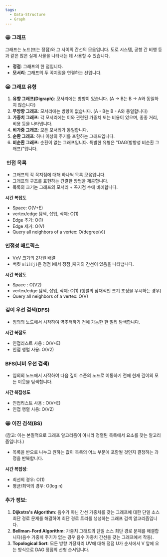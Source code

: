 ```yaml
---
tags:
  - Data-Structure
  - Graph
---
```

### 😀 **그래프**

그래프는 노드(또는 정점)와 그 사이의 간선의 모음입니다. 도로 시스템, 공항 간 비행 등과 같은 많은 실제 사물을 나타내는 데 사용할 수 있습니다.

- **정점**: 그래프의 한 점입니다.
- **모서리**: 그래프의 두 꼭지점을 연결하는 선입니다.

### 😀 **그래프 유형**

1. **유향 그래프(Digraph)**: 모서리에는 방향이 있습니다. (A -> B는 B -> A와 동일하지 않습니다)
2. **무방향 그래프**: 모서리에는 방향이 없습니다. (A - B는 B - A와 동일합니다)
3. **가중치 그래프**: 각 모서리에는 이와 관련된 가중치 또는 비용이 있으며, 종종 거리, 비용 등을 나타냅니다.
4. **비가중 그래프**: 모든 모서리가 동일합니다.
5. **순환 그래프**: 하나 이상의 주기를 포함하는 그래프입니다.
6. **비순환 그래프**: 순환이 없는 그래프입니다. 특별한 유형은 "DAG(방향성 비순환 그래프)"입니다.

###  **인접 목록**

- 그래프의 각 꼭지점에 대해 하나씩 목록 모음입니다.
- 그래프의 구조를 표현하는 간결한 방법을 제공합니다.
- 목록의 크기는 그래프의 모서리 + 꼭지점 수에 비례합니다.

**시간 복잡도**

- Space: O(V+E)
- vertex/edge 탐색, 삽입, 삭제: O(1)
- Edge 추가: O(1)
- Edge 제거: O(V)
- Query all neighbors of a vertex: O(degree(v))

### **인접성 매트릭스**

- VxV 크기의 2차원 배열
- 버킷 `m[i][j]`은 정점 i에서 정점 j까지의 간선이 있음을 나타냅니다.

**시간 복잡도**

- Space : O(V2)
- vertex/edge 탐색, 삽입, 삭제: O(1) (행렬의 잠재적인 크기 조정을 무시하는 경우)
- Query all neighbors of a vertex: O(V)

### **깊이 우선 검색(DFS)**

- 임의의 노드에서 시작하여 역추적하기 전에 가능한 한 멀리 탐색합니다.

**시간 복잡도**

- 인접리스트 사용 : O(V+E)
- 인접 행렬 사용: O(V2)

###  **BFS(너비 우선 검색)**

- 임의의 노드에서 시작하여 다음 깊이 수준의 노드로 이동하기 전에 현재 깊이의 모든 이웃을 탐색합니다.

**시간 복잡성도**

- 인접리스트 사용 : O(V+E)
- 인접 행렬 사용: O(V2)

### 😀 **이진 검색(BS)**

(참고: 이는 본질적으로 그래프 알고리즘이 아니라 정렬된 목록에서 요소를 찾는 알고리즘입니다.)

- 목록을 반으로 나누고 원하는 값이 목록의 어느 부분에 포함될 것인지 결정하는 과정을 반복합니다.

**시간 복잡성**:

- 최선의 경우: O(1)
- 평균/최악의 경우: O(log n)

### 추가 정보:

1. **Dijkstra's Algorithm**: 음수가 아닌 간선 가중치를 갖는 그래프에 대한 단일 소스 최단 경로 문제를 해결하여 최단 경로 트리를 생성하는 그래프 검색 알고리즘입니다.
2. **Bellman-Ford Algorithm**: 가중치 그래프의 단일 소스 최단 경로 문제를 해결합니다(음수 가중치 주기가 없는 경우 음수 가중치 간선을 갖는 그래프에서 작동).
3. **Topological Sort**: 모든 방향 가장자리 UV에 대해 정점 U가 순서에서 V 앞에 오는 방식으로 DAG 정점의 선형 순서입니다.